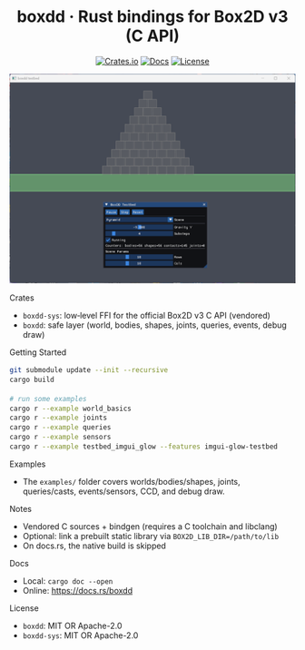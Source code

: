 <div align="center">

# boxdd · Rust bindings for Box2D v3 (C API)

[![Crates.io](https://img.shields.io/crates/v/boxdd.svg?style=flat-square)](https://crates.io/crates/boxdd)
[![Docs](https://docs.rs/boxdd/badge.svg)](https://docs.rs/boxdd)
[![License](https://img.shields.io/badge/license-MIT%2FApache--2.0-blue.svg?style=flat-square)](#license)

![boxdd](screenshots/boxdd.gif)

</div>

Crates
- `boxdd-sys`: low‑level FFI for the official Box2D v3 C API (vendored)
- `boxdd`: safe layer (world, bodies, shapes, joints, queries, events, debug draw)

Getting Started

```bash
git submodule update --init --recursive
cargo build

# run some examples
cargo r --example world_basics
cargo r --example joints
cargo r --example queries
cargo r --example sensors
cargo r --example testbed_imgui_glow --features imgui-glow-testbed
```

Examples
- The `examples/` folder covers worlds/bodies/shapes, joints, queries/casts, events/sensors, CCD, and debug draw.

Notes
- Vendored C sources + bindgen (requires a C toolchain and libclang)
- Optional: link a prebuilt static library via `BOX2D_LIB_DIR=/path/to/lib`
- On docs.rs, the native build is skipped

Docs
- Local: `cargo doc --open`
- Online: https://docs.rs/boxdd

License
- `boxdd`: MIT OR Apache-2.0
- `boxdd-sys`: MIT OR Apache-2.0

